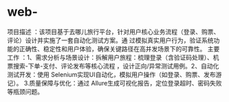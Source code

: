 # web-
项目描述 ：该项目基于去哪儿旅行平台，针对用户核心业务流程（登录、购票、评论）设计并实施了一套自动化测试方案。通 过模拟真实用户行为，验证系统功能的正确性、稳定性和用户体验，确保关键路径在高并发场景下的可靠性。 主要工作 ：1、需求分析与场景设计：拆解用户旅程：梳理登录（含验证码处理）、机票搜索-下单-支付、评论发布等核心流程 ，设计正向/异常测试用例。2、自动化测试开发：使用 Selenium实现UI自动化，模拟用户操作（如登录、购票、发布游记）。 3.质量保障与优化：通过 Allure生成可视化报告，定位登录超时、密码失败等瓶颈问题。
